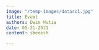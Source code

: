 ```yaml
---
image: "/temp-images/datasci.jpg"
title: Event
authors: Dwin Mutia
date: 05-21-2021
content: sheeesh

---
```

